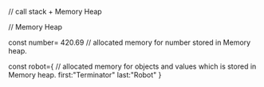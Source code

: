 
// call stack + Memory Heap

// Memory Heap

const number= 420.69  // allocated memory for number stored in Memory heap.

const robot={ // allocated memory for objects and values which is stored in Memory heap.
first:"Terminator"
last:"Robot"
}




